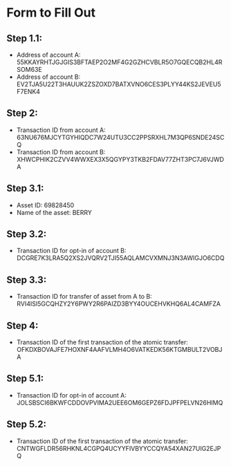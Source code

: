 # Form to Fill Out

## Step 1.1:

* Address of account A: 55KKAYRHTJGJGIS3BFTAEP2O2MF4G2GZHCVBLR5O7GQECQB2HL4RSOM63E
* Address of account B: EV2TJA5U22T3HAUUK2ZSZOXD7BATXVNO6CES3PLYY44KS2JEVEU5F7ENK4

## Step 2:

* Transaction ID from account A: 63NU676MJCYTGYHIQDC7W24UTU3CC2PPSRXHL7M3QP6SNDE24SCQ
* Transaction ID from account B: XHWCPHIK2CZVV4WWXEX3X5QGYPY3TKB2FDAV77ZHT3PC7J6VJWDA

## Step 3.1:

* Asset ID: 69828450
* Name of the asset: BERRY

## Step 3.2:

* Transaction ID for opt-in of account B: DCGRE7K3LRA5Q2XS2JVQRV2TJI55AQLAMCVXMNJ3N3AWIGJO6CDQ

## Step 3.3:

* Transaction ID for transfer of asset from A to B: RVI4ISI5GCQHZY2Y6PWY2R6PAIZD3BYY4OUCEHVKHQ6AL4CAMFZA

## Step 4:

* Transaction ID of the first transaction of the atomic transfer: OFKDXBOVAJFE7HOXNF4AAFVLMH4O6VATKEDK56KTGMBULT2VOBJA

## Step 5.1:

* Transaction ID for opt-in of account A: JOLSBSCI6BKWFCDDOVPVIMA2UEE6OM6GEPZ6FDJPFPELVN26HIMQ

## Step 5.2:

* Transaction ID of the first transaction of the atomic transfer: CNTWGFLDR56RHKNL4CGPQ4UCYYFIVBYYCCQYA54XAN27UIG2EJPQ
